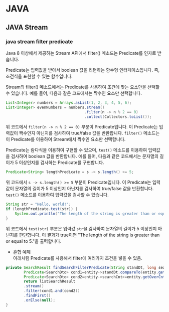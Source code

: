 # JAVA

## JAVA Stream

### java stream filter predicate 
Java 8 이상에서 제공하는 Stream API에서 filter() 메소드는 Predicate를 인자로 받습니다.

Predicate는 입력값을 받아서 boolean 값을 리턴하는 함수형 인터페이스입니다. 즉, 조건식을 표현할 수 있는 함수입니다.

Stream의 filter() 메소드에서는 Predicate를 사용하여 조건에 맞는 요소만을 선택할 수 있습니다. 예를 들어, 다음과 같은 코드에서는 짝수인 요소만 선택합니다.

```java
List<Integer> numbers = Arrays.asList(1, 2, 3, 4, 5, 6);
List<Integer> evenNumbers = numbers.stream()
                                   .filter(n -> n % 2 == 0)
                                   .collect(Collectors.toList());
```

위 코드에서 `filter(n -> n % 2 == 0)` 부분이 Predicate입니다. 이 Predicate는 입력값이 짝수인지 아닌지를 검사하여 true/false 값을 반환합니다. `filter()` 메소드는 이 Predicate를 이용하여 Stream에서 짝수인 요소만 선택합니다.

Predicate는 람다식을 이용하여 구현할 수 있으며, `test()` 메소드를 이용하여 입력값을 검사하여 boolean 값을 반환합니다. 예를 들어, 다음과 같은 코드에서는 문자열의 길이가 5 이상인지를 검사하는 Predicate를 구현합니다.

```java
Predicate<String> lengthPredicate = s -> s.length() >= 5;
```

위 코드에서 `s -> s.length() >= 5` 부분이 Predicate입니다. 이 Predicate는 입력값이 문자열의 길이가 5 이상인지 아닌지를 검사하여 true/false 값을 반환합니다. `test()` 메소드를 이용하여 입력값을 검사할 수 있습니다.

```java
String str = "Hello, world!";
if (lengthPredicate.test(str)) {
    System.out.println("The length of the string is greater than or equal to 5.");
}
```

위 코드에서 `test(str)` 부분은 입력값 `str`을 검사하여 문자열의 길이가 5 이상인지 아닌지를 판단합니다. 이 결과가 true이면 "The length of the string is greater than or equal to 5."을 출력합니다.


- 혼합 예제  
아래처럼 Predicate를 사용해서 filter에 여러가지 조건을 넣을 수 있음.
```java
private SearchResult findSearchFilterPredicate(String standDt, long searchCnt){
        Predicate<SearchDto> cond1=entity->standDt.compareTo(entity.getBeginDt())>=0 && standDt.compareTo(entity.getEndDt())<=0;
        Predicate<SearchDto> cond2=entity->searchCnt>=entity.getOverCnt() && searchCnt<=entity.getBelowCnt();
        return listSearchResult
        .stream()
        .filter(cond1.and(cond2))
        .findFirst()
        .orElse(null);
}
```

